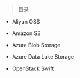 
> 目录

- Aliyun OSS

- Amazon S3

- Azure Blob Storage

- Azure Data Lake Storage

- OpenStack Swift